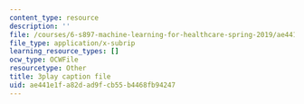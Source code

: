 ```yaml
---
content_type: resource
description: ''
file: /courses/6-s897-machine-learning-for-healthcare-spring-2019/ae441e1fa82dad9fcb55b4468fb94247_wDLzLN1tArA.srt
file_type: application/x-subrip
learning_resource_types: []
ocw_type: OCWFile
resourcetype: Other
title: 3play caption file
uid: ae441e1f-a82d-ad9f-cb55-b4468fb94247
---
```

